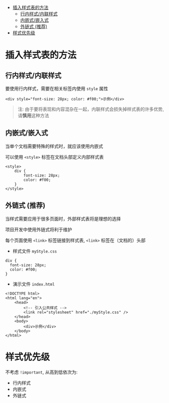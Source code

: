 <!--
 * @Author: shenxh
 * @Date: 2021-12-13 17:06:50
 * @LastEditors: shenxh
 * @LastEditTime: 2021-12-15 15:51:22
 * @Description: CSS 创建
-->

- [插入样式表的方法](#插入样式表的方法)
  - [行内样式/内联样式](#行内样式内联样式)
  - [内嵌式/嵌入式](#内嵌式嵌入式)
  - [外链式 (推荐)](#外链式-推荐)
- [样式优先级](#样式优先级)

# 插入样式表的方法
## 行内样式/内联样式
要使用行内样式，需要在相关标签内使用 `style` 属性

```
<div style="font-size: 28px; color: #f00;">示例</div>
```

> 注: 由于要将表现和内容混杂在一起，内联样式会损失掉样式表的许多优势, 请**慎用**这种方法

## 内嵌式/嵌入式
当单个文档需要特殊的样式时，就应该使用内嵌式

可以使用 `<style>` 标签在文档头部定义内部样式表

```
<style>
    div {
        font-size: 28px;
        color: #f00;
    }
</style>
```

## 外链式 (推荐)
当样式需要应用于很多页面时，外部样式表将是理想的选择

项目开发中使用外链式将利于维护

每个页面使用 `<link>` 标签链接到样式表, `<link>` 标签在（文档的）头部

+ 样式文件 `myStyle.css`
```
div {
  font-size: 28px;
  color: #f00;
}
```
+ 演示文件 `index.html`
```
<!DOCTYPE html>
<html lang="en">
    <head>
        <!-- 引入公共样式 -->
        <link rel="stylesheet" href="./myStyle.css" />
    </head>
    <body>
        <div>示例</div>
    </body>
</html>

```

# 样式优先级
不考虑 `!important`, 从高到低依次为:
+ 行内样式
+ 内嵌式
+ 外链式

